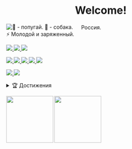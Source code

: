 <h1 align="center"> Welcome! </h1>

<!-- Gifки: gifer.com/ru/gifs/%D0%BF%D1%80%D0%BE%D0%B7%D1%80%D0%B0%D1%87%D0%BD%D1%8B%D0%B9 + tenor.com -->
<picture align="left">
  <source media="(prefers-color-scheme: dark)" srcset="https://user-images.githubusercontent.com/84059957/202554363-d8583149-6b08-4341-b404-fd722a7df6ca.gif">
  <source media="(prefers-color-scheme: light)" srcset="https://user-images.githubusercontent.com/84059957/202554022-fdb96cf1-2323-4ae6-9e98-f24a34c9b12b.gif">
  <img align="left" title="🌙 - попугай. 🔆 - собака." src="">
</picture>

<p> 
  <img style="height:15px;" src="https://user-images.githubusercontent.com/84059957/202560879-ae1fd3f3-94e9-4556-a040-8b714e9024e3.gif"> Россия. 
  <br> 
  ⚡ Молодой и заряженный.
</p>

<!-- Стек.
Шильдики: shields.io/ 
Иконки: simpleicons.org/ 
-->
<p>
  <a href="#"> <img src="https://img.shields.io/badge/PYTHON-blue?style=for-the-badge&logo=Python&logoColor=white"> </a>
  <a href="#"> <img src="https://img.shields.io/badge/FLASK-333?style=for-the-badge&logo=Flask&logoColor=white"> </a>
  <a href="#"> <img src="https://img.shields.io/badge/SQLITE-333?style=for-the-badge&logo=SQLite&logoColor=white"> </a>
</p>
<p>
  <a href="#"> <img src="https://img.shields.io/badge/WEB-blue?style=for-the-badge&logo=Internet Explorer&logoColor=white">  </a>
  <a href="#"> <img src="https://img.shields.io/badge/HTML-333?style=for-the-badge&logo=html5&logoColor=#e34f27"> </a>
  <a href="#"> <img src="https://img.shields.io/badge/CSS-333?style=for-the-badge&logo=css3&logoColor=blue"> </a>
  <a href="#"> <img src="https://img.shields.io/badge/JS-333?style=for-the-badge&logo=javascript&logoColor=#e34f27"> </a>
  <a href="#"> <img src="https://img.shields.io/badge/BOOTSTRAP-333?style=for-the-badge&logo=bootstrap&logoColor=#7951b2"> </a>
</p>
<p>
  <a href="#"> <img src="https://img.shields.io/badge/GIT-333?style=for-the-badge&logo=git&logoColor=#ef5032">  </a>
  <a href="#"> <img src="https://img.shields.io/badge/GITHUB-333?style=for-the-badge&logo=github&logoColor=white">  </a>
</p>

<details>
  <summary>🏆 Достижения</summary>
  <!-- Лютый конструктор: metrics.lecoq.io/ -->
  <a href="#"> <img src="https://metrics.lecoq.io/smir-ant?template=classic&base.header=0&base.activity=0&base.community=0&base.repositories=0&base.metadata=0&achievements=1&base=header%2C%20activity%2C%20community%2C%20repositories%2C%20metadata&base.indepth=false&base.hireable=false&base.skip=false&achievements=false&achievements.threshold=C&achievements.secrets=true&achievements.display=detailed&achievements.limit=0&achievements.ignored=deployer&config.timezone=Asia%2FNovokuznetsk"> </a>
</details>

<!-- Стата: github.com/anuraghazra/github-readme-stats -->
<a href="#"> <img align="left" style="height:125px" src="https://github-readme-stats.vercel.app/api/top-langs/?username=smir-ant&layout=compact&locale=ru&langs_count=4"> </a>

<!-- Трофеи: github.com/ryo-ma/github-profile-trophy -->
<a href="#"><img align="left" style="height:125px" src="https://github-profile-trophy.vercel.app/?username=smir-ant&title=Followers,Commit&column=2&theme=gitdimmed&margin-w=10&no-frame=true"></a>
